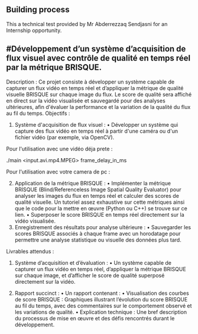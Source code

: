 ## Building process

This a technical test provided by Mr Abderrezzaq Sendjasni for an Internship opportunity.

## #Développement d’un système d’acquisition de flux visuel avec contrôle de qualité en temps réel par la métrique BRISQUE.

Description :
Ce projet consiste à développer un système capable de capturer un flux vidéo en temps réel et
d’appliquer la métrique de qualité visuelle BRISQUE sur chaque image du flux. Le score de qualité
sera affiché en direct sur la vidéo visualisée et sauvegardé pour des analyses ultérieures, afin
d'évaluer la performance et la variation de la qualité du flux au fil du temps.
Objectifs :
1. Système d'acquisition de flux visuel :
• Développer un système qui capture des flux vidéo en temps réel à partir d'une caméra
ou d'un fichier vidéo (par exemple, via OpenCV).

Pour l'utilisation avec une vidéo déja prete : 

./main <input.avi\.mp4\.MPEG> frame_delay_in_ms

Pour l'utilisation avec votre camera de pc : 


2. Application de la métrique BRISQUE :
• Implémenter la métrique BRISQUE (Blind/Referenceless Image Spatial Quality
Evaluator) pour analyser les images du flux en temps réel et calculer des scores de
qualité visuelle. Un tutoriel assez exhaustive sur cette métriques ainsi que le code
pour la mettre en œuvre (Python ou C++) se trouve sur ce lien.
• Superposer le score BRISQUE en temps réel directement sur la vidéo visualisée.
3. Enregistrement des résultats pour analyse ultérieure :
• Sauvegarder les scores BRISQUE associés à chaque frame avec un horodatage pour
permettre une analyse statistique ou visuelle des données plus tard.

Livrables attendus :
1. Système d’acquisition et d’évaluation :
• Un système capable de capturer un flux vidéo en temps réel, d’appliquer la métrique
BRISQUE sur chaque image, et d’afficher le score de qualité superposé directement
sur la vidéo.

2. Rapport succinct :
• Un rapport contenant :
• Visualisation des courbes de score BRISQUE : Graphiques illustrant
l’évolution du score BRISQUE au fil du temps, avec des commentaires sur le
comportement observé et les variations de qualité.
• Explication technique : Une bref description du processus de mise en œuvre
et des défis rencontrés durant le développement.
